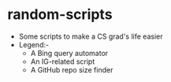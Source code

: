 # random-scripts

* Some scripts to make a CS grad's life easier
* Legend:-
  * A Bing query automator
  * An IG-related script
  * A GitHub repo size finder
